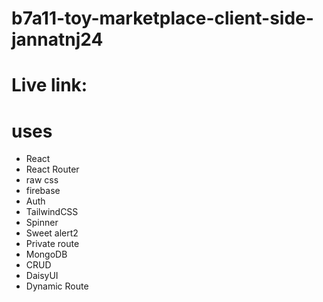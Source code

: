 # b7a11-toy-marketplace-client-side-jannatnj24
# Live link: 


# uses

- React
- React Router 
- raw css
- firebase
- Auth 
- TailwindCSS
- Spinner
- Sweet alert2
- Private route
- MongoDB
- CRUD
- DaisyUI
- Dynamic Route 